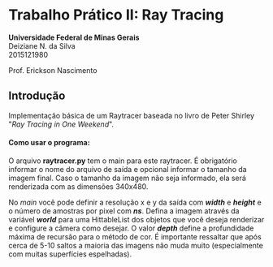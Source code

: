 # Trabalho Prático II: Ray Tracing

**Universidade Federal de Minas Gerais**   
Deiziane N. da Silva  
2015121980   
  
Prof. Erickson Nascimento  

## Introdução
Implementação básica de um Raytracer baseada no livro de Peter Shirley "_Ray Tracing in One Weekend_".

#### Como usar o programa:
O arquivo **raytracer.py** tem o main para este raytracer. É obrigatório informar o nome do arquivo de saída e opcional informar o tamanho
da imagem final. Caso o tamanho da imagem não seja informado, ela será renderizada com as dimensões 340x480.  

No _main_ você pode definir a resolução x e y da saída com **_width_** e **_height_** e o número de amostras por pixel com **_ns_**. 
Defina a imagem através da variável **_world_** para uma HittableList dos objetos que você deseja renderizar e configure a câmera 
como desejar. O valor **_depth_** define a profundidade máxima de recursão para o método de cor. É importante ressaltar que
após cerca de 5-10 saltos a maioria das imagens não muda muito (especialmente com muitas superfícies espelhadas). 


